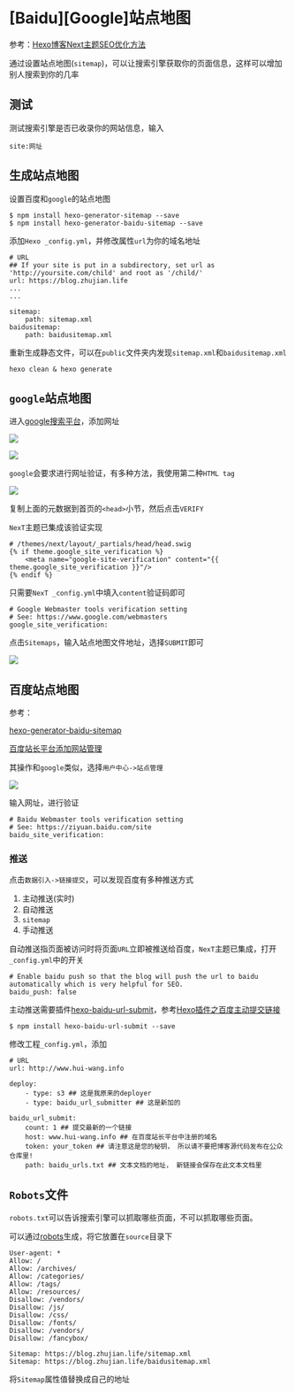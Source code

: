 
# [Baidu][Google]站点地图

参考：[Hexo博客Next主题SEO优化方法](https://blog.csdn.net/yaoyao_liu/article/details/85948136)

通过设置站点地图(`sitemap`)，可以让搜索引擎获取你的页面信息，这样可以增加别人搜索到你的几率

## 测试

测试搜索引擎是否已收录你的网站信息，输入

    site:网址

## 生成站点地图

设置百度和`google`的站点地图

    $ npm install hexo-generator-sitemap --save
    $ npm install hexo-generator-baidu-sitemap --save

添加`Hexo _config.yml`，并修改属性`url`为你的域名地址

    # URL
    ## If your site is put in a subdirectory, set url as 'http://yoursite.com/child' and root as '/child/'
    url: https://blog.zhujian.life
    ...
    ...

    sitemap: 
        path: sitemap.xml
    baidusitemap:
        path: baidusitemap.xml

重新生成静态文件，可以在`public`文件夹内发现`sitemap.xml`和`baidusitemap.xml`

    hexo clean & hexo generate

## `google`站点地图

进入[google搜索平台](https://search.google.com/search-console)，添加网址

![](./imgs/google-add-domain.png)

![](./imgs/google-add-domain2.png)

`google`会要求进行网址验证，有多种方法，我使用第二种`HTML tag`

![](./imgs/google-domain-verify.png)

复制上面的元数据到首页的`<head>`小节，然后点击`VERIFY`

`NexT`主题已集成该验证实现

    # /themes/next/layout/_partials/head/head.swig
    {% if theme.google_site_verification %}
        <meta name="google-site-verification" content="{{ theme.google_site_verification }}"/>
    {% endif %}

只需要`NexT _config.yml`中填入`content`验证码即可

    # Google Webmaster tools verification setting
    # See: https://www.google.com/webmasters
    google_site_verification: 

点击`Sitemaps`，输入站点地图文件地址，选择`SUBMIT`即可

![](./imgs/google-sitemap.png)

## 百度站点地图

参考：

[hexo-generator-baidu-sitemap](https://www.npmjs.com/package/hexo-generator-baidu-sitemap)

[百度站长平台添加网站管理](https://segmentfault.com/a/1190000017986794#articleHeader18)

其操作和`google`类似，选择`用户中心->站点管理`

![](./imgs/baidu-user-site.png)

输入网址，进行验证

    # Baidu Webmaster tools verification setting
    # See: https://ziyuan.baidu.com/site
    baidu_site_verification: 

### 推送

点击`数据引入->链接提交`，可以发现百度有多种推送方式

1. 主动推送(实时)
2. 自动推送
3. `sitemap`
4. 手动推送

自动推送指页面被访问时将页面`URL`立即被推送给百度，`NexT`主题已集成，打开`_config.yml`中的开关

    # Enable baidu push so that the blog will push the url to baidu automatically which is very helpful for SEO.
    baidu_push: false

主动推送需要插件[hexo-baidu-url-submit](https://github.com/huiwang/hexo-baidu-url-submit)，参考[Hexo插件之百度主动提交链接 ](https://hui-wang.info/2016/10/23/Hexo%E6%8F%92%E4%BB%B6%E4%B9%8B%E7%99%BE%E5%BA%A6%E4%B8%BB%E5%8A%A8%E6%8F%90%E4%BA%A4%E9%93%BE%E6%8E%A5/)

    $ npm install hexo-baidu-url-submit --save

修改工程`_config.yml`，添加

    # URL
    url: http://www.hui-wang.info

    deploy:
        - type: s3 ## 这是我原来的deployer
        - type: baidu_url_submitter ## 这是新加的

    baidu_url_submit:
        count: 1 ## 提交最新的一个链接
        host: www.hui-wang.info ## 在百度站长平台中注册的域名
        token: your_token ## 请注意这是您的秘钥， 所以请不要把博客源代码发布在公众仓库里!
        path: baidu_urls.txt ## 文本文档的地址， 新链接会保存在此文本文档里

## `Robots`文件

`robots.txt`可以告诉搜索引擎可以抓取哪些页面，不可以抓取哪些页面。

可以通过[robots](https://ziyuan.baidu.com/robots/index)生成，将它放置在`source`目录下

    User-agent: *
    Allow: /
    Allow: /archives/
    Allow: /categories/
    Allow: /tags/ 
    Allow: /resources/ 
    Disallow: /vendors/
    Disallow: /js/
    Disallow: /css/
    Disallow: /fonts/
    Disallow: /vendors/
    Disallow: /fancybox/

    Sitemap: https://blog.zhujian.life/sitemap.xml
    Sitemap: https://blog.zhujian.life/baidusitemap.xml

将`Sitemap`属性值替换成自己的地址